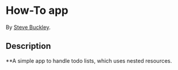 # How-To app
<!-- If you'd like to use a logo instead uncomment this code and remove the text above this line

  ![Logo](URL to logo img file goes here)

-->

By [Steve Buckley](steve.buckley@gerrit-tech.com).


## Description
**A simple app to handle todo lists, which uses nested resources.
